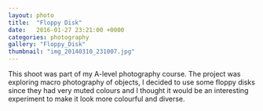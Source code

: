 ```yaml
---
layout: photo
title:  "Floppy Disk"
date:   2016-01-27 23:21:00 +0000
categories: photography
gallery: "Floppy_Disk"
thumbnail: "img_20140310_231007.jpg"
---
```

This shoot was part of my A-level photography course. The project was exploring macro photography of objects, I decided to use some floppy disks since they had very muted colours and I thought it would be an interesting experiment to make it look more colourful and diverse.
